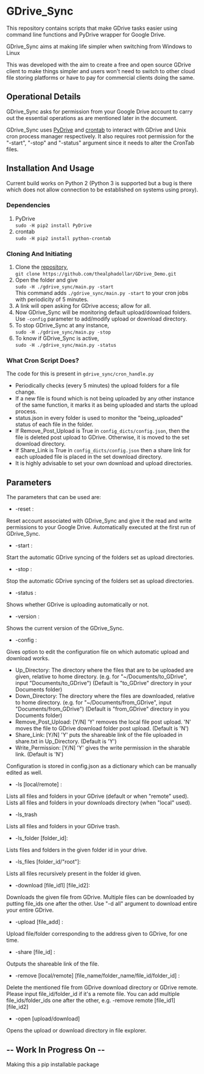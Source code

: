# GDrive_Sync

This repository contains scripts that make GDrive tasks easier using command line functions and PyDrive wrapper for Google Drive.

GDrive_Sync aims at making life simpler when switching from Windows to Linux

This was developed with the aim to create a free and open source GDrive client to make things simpler and users won't
need to switch to other cloud file storing platforms or have to pay for commercial clients doing the same.

## Operational Details

GDrive_Sync asks for permission from your Google Drive account to carry out the essential operations as are mentioned later
in the document.

GDrive_Sync uses [PyDrive](https://github.com/googledrive/PyDrive) and [crontab](https://pypi.python.org/pypi/python-crontab) to interact with GDrive and Unix cron process manager respectively. It also requires 
root permission for the "-start", "-stop" and "-status" argument since it needs to alter the CronTab files. 

## Installation And Usage

Current build works on Python 2 (Python 3 is supported but a bug is there which does not allow connection to be established on systems using proxy).

### Dependencies
1. PyDrive<br/>
`sudo -H pip2 install PyDrive`
2. crontab<br/>
`sudo -H pip2 install python-crontab`

### Cloning And Initiating

1. Clone the [repository](https://github.com/thealphadollar/GDrive_Demo.git), <br/>
`git clone https://github.com/thealphadollar/GDrive_Demo.git`
2. Open the folder and give<br/>
`sudo -H ./gdrive_sync/main.py -start`<br/>
This command adds `./gdrive_sync/main.py -start` to your cron jobs with periodicity of 5 minutes.
3. A link will open asking for GDrive access; allow for all.
4. Now GDrive_Sync will be monitoring default upload/download folders. Use `-config` parameter to add/modify upload or download
directory.
5. To stop GDrive_Sync at any instance,<br/>
`sudo -H ./gdrive_sync/main.py -stop`
6. To know if GDrive_Sync is active,<br/>
`sudo -H ./gdrive_sync/main.py -status` 

### What Cron Script Does?

The code for this is present in `gdrive_sync/cron_handle.py`

- Periodically checks (every 5 minutes) the upload folders for a file change.
- If a new file is found which is not being uploaded by any other instance of the same function, it marks it as being uploaded
and starts the upload process.
- status.json in every folder is used to monitor the "being_uploaded" status of each file in the folder.
- If Remove_Post_Upload is True in `config_dicts/config.json`, then the file is deleted post upload to GDrive. Otherwise, 
it is moved to the set download directory.
- If Share_Link is True in `config_dicts/config.json` then a share link for each uploaded file is placed in the set download
directory. 
- It is highly advisable to set your own download and upload directories.
 
## Parameters

The parameters that can be used are:

* -reset :

Reset account associated with GDrive_Sync and give it the read and write permissions to your Google Drive. Automatically executed at the
first run of GDrive_Sync.

* -start :

Start the automatic GDrive syncing of the folders set as upload directories.

* -stop :

Stop the automatic GDrive syncing of the folders set as upload directories.

* -status :

Shows whether GDrive is uploading automatically or not.

* -version :

Shows the current version of the GDrive_Sync.

* -config :

Gives option to edit the configuration file on which automatic upload and download works.
- Up_Directory: The directory where the files that are to be uploaded are given, relative to home directory.
    (e.g. for "~/Documents/to_GDrive", input "Documents/to_GDrive")
    (Default is "to_GDrive" directory in your Documents folder)
- Down_Directory: The directory where the files are downloaded, relative to home directory.
    (e.g. for "~/Documents/from_GDrive", input "Documents/from_GDrive")
    (Default is "from_GDrive" directory in you Documents folder)
- Remove_Post_Upload: [Y/N] 'Y' removes the local file post upload. 'N' moves the file to GDrive download folder
post upload.
    (Default is 'N')
- Share_Link: [Y/N] 'Y' puts the shareable link of the file uploaded in share.txt in Up_Directory.
    (Default is 'Y')
- Write_Permission: [Y/N] 'Y' gives the write permission in the sharable link.
    (Default is 'N')

Configuration is stored in config.json as a dictionary which can be manually edited as well.

* -ls [local/remote] :

Lists all files and folders in your GDrive (default or when "remote" used).
Lists all files and folders in your downloads directory (when "local" used).

* -ls_trash

Lists all files and folders in your GDrive trash.

* -ls_folder [folder_id]:

Lists files and folders in the given folder id in your drive.

* -ls_files [folder_id/"root"]:

Lists all files recursively present in the folder id given.

* -download [file_id1] [file_id2]:

Downloads the given file from GDrive. Multiple files can be downloaded by putting file_ids one after the other.
Use "-d all" argument to download entire your entire GDrive.

* -upload [file_add] :

Upload file/folder corresponding to the address given to GDrive, for one time.

* -share [file_id] :

Outputs the shareable link of the file.

* -remove [local/remote] [file_name/folder_name/file_id/folder_id] :

Delete the mentioned file from GDrive download directory or GDrive remote. Please input file_id/folder_id if it's a
remote file. You can add multiple file_ids/folder_ids one after the other, e.g. -remove remote [file_id1] [file_id2]

* -open [upload/download]

Opens the upload or download directory in file explorer.

## -- Work In Progress On --

Making this a pip installable package
